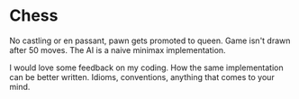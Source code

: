 # Chess

No castling or en passant, pawn gets promoted to queen. Game isn't drawn after 50 moves. The AI is a naive minimax implementation.

I would love some feedback on my coding. How the same implementation can be better written. Idioms, conventions, anything that comes to your mind.
